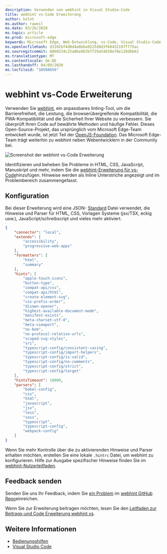 ```yaml
---
description: Verwenden von webhint in Visual Studio-Code
title: webhint vs-Code Erweiterung
author: hxlnt
ms.author: raweil
ms.date: 03/26/2020
ms.topic: article
ms.prod: microsoft-edge
keywords: Microsoft Edge, Web-Entwicklung, vs-Code, Visual Studio-Code, webhint
ms.openlocfilehash: d3102bf4d8d4a8bba9225d8d3f68432197f775ac
ms.sourcegitcommit: 6860234c25a8be863b7f29a54838e78e120dbb62
ms.translationtype: MT
ms.contentlocale: de-DE
ms.lasthandoff: 04/09/2020
ms.locfileid: "10568656"
---
```

# webhint vs-Code Erweiterung

Verwenden Sie [webhint](https://webhint.io), ein anpassbares linting-Tool, um die Barrierefreiheit, die Leistung, die browserübergreifende Kompatibilität, die PWA-Kompatibilität und die Sicherheit Ihrer Website zu verbessern. Sie überprüft Ihren Code auf bewährte Methoden und häufige Fehler. Dieses Open-Source-Projekt, das ursprünglich vom Microsoft Edge-Team entwickelt wurde, ist jetzt Teil der [OpenJS-Foundation](https://openjsf.org/). Das Microsoft Edge-Team trägt weiterhin zu webhint neben Webentwicklern in der Community bei.

![Screenshot der webhint vs-Code Erweiterung](./media/webhint-extension.png)

Identifizieren und beheben Sie Probleme in HTML, CSS, JavaScript, Manuskript und mehr, indem Sie die [webhint-Erweiterung für vs-Code](https://marketplace.visualstudio.com/items?itemName=webhint.vscode-webhint)hinzufügen. Hinweise werden als Inline Unterstriche angezeigt und im Problembereich zusammengefasst.

## Konfiguration

Bei dieser Erweiterung wird eine JSON- [Standard](https://github.com/webhintio/hint/blob/master/packages/configuration-development/index.json) Datei verwendet, die Hinweise und Parser für HTML, CSS, Vorlagen Systeme (jsx/TSX, eckig usw.), JavaScript/schreibscript und vieles mehr aktiviert.

```json
{
    "connector": "local",
    "extends": [
        "accessibility",
        "progressive-web-apps"
    ],
    "formatters": [
        "html",
        "summary"
    ],
    "hints": [
        "apple-touch-icons",
        "button-type",
        "compat-api/css",
        "compat-api/html",
        "create-element-svg",
        "css-prefix-order",
        "disown-opener",
        "highest-available-document-mode",
        "manifest-exists",
        "meta-charset-utf-8",
        "meta-viewport",
        "no-bom",
        "no-protocol-relative-urls",
        "scoped-svg-styles",
        "sri",
        "typescript-config/consistent-casing",
        "typescript-config/import-helpers",
        "typescript-config/is-valid",
        "typescript-config/no-comments",
        "typescript-config/strict",
        "typescript-config/target"
    ],
    "hintsTimeout": 10000,
    "parsers": [
        "babel-config",
        "css",
        "html",
        "javascript",
        "jsx",
        "less",
        "sass",
        "typescript",
        "typescript-config",
        "webpack-config"
    ]
}
```

Wenn Sie mehr Kontrolle über die zu aktivierenden Hinweise und Parser erhalten möchten, erstellen Sie eine lokale `.hintrc` Datei, um webhint zu konfigurieren. Hilfe zur Ausgabe spezifischer Hinweise finden Sie im [webhint-Nutzerleitfaden](https://webhint.io/docs/user-guide/configuring-webhint/summary/).

## Feedback senden

Senden Sie uns Ihr Feedback, indem Sie [ein Problem](https://github.com/webhintio/hint/issues/new) im [webhint GitHub Repo](https://github.com/webhintio/hint)einreichen. 

Wenn Sie zur Erweiterung beitragen möchten, lesen Sie den [Leitfaden zur Beitrags-und Code Erweiterung webhint vs](https://github.com/webhintio/hint/blob/master/packages/extension-vscode/CONTRIBUTING.md).

## Weitere Informationen
  - [Bedienungshilfen](/microsoft-edge/accessibility)
  - [Visual Studio Code](/microsoft-edge/visual-studio-code/)
